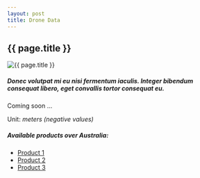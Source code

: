 ```yaml
---
layout: post
title: Drone Data
---
```


## {{ page.title }}

![{{ page.title }}](/assets/img/wales/big/ground-measurements.jpg)

##### Donec volutpat mi eu nisi fermentum iaculis. Integer bibendum consequat libero, eget convallis tortor consequat eu.
Coming soon ...

Unit: _meters (negative values)_

##### Available products over Australia:

*   [Product 1](http://google.com/)
*   [Product 2](http://google.com/)
*   [Product 3](http://google.com/)